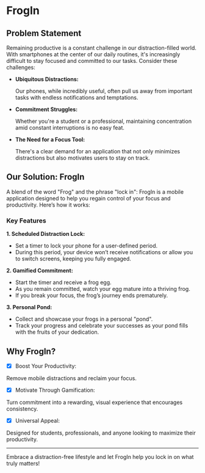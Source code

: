 # FrogIn

## Problem Statement

Remaining productive is a constant challenge in our distraction-filled world. With smartphones at the center of our daily routines, it's increasingly difficult to stay focused and committed to our tasks. Consider these challenges:

- **Ubiquitous Distractions:**

  Our phones, while incredibly useful, often pull us away from important tasks with endless notifications and temptations.

- **Commitment Struggles:**

  Whether you're a student or a professional, maintaining concentration amid constant interruptions is no easy feat.

- **The Need for a Focus Tool:**

  There's a clear demand for an application that not only minimizes distractions but also motivates users to stay on track.

## Our Solution: FrogIn

A blend of the word "Frog" and the phrase "lock in": FrogIn is a mobile application designed to help you regain control of your focus and productivity. Here’s how it works:

### Key Features

**1. Scheduled Distraction Lock:**
   - Set a timer to lock your phone for a user-defined period.
   - During this period, your device won’t receive notifications or allow you to switch screens, keeping you fully engaged.

**2. Gamified Commitment:**
   - Start the timer and receive a frog egg.
   - As you remain committed, watch your egg mature into a thriving frog.
   - If you break your focus, the frog’s journey ends prematurely.

**3. Personal Pond:**
   - Collect and showcase your frogs in a personal "pond".
   - Track your progress and celebrate your successes as your pond fills with the fruits of your dedication.

## Why FrogIn?

- [x] Boost Your Productivity:

Remove mobile distractions and reclaim your focus.

- [x] Motivate Through Gamification:
      
Turn commitment into a rewarding, visual experience that encourages consistency.

- [x] Universal Appeal:
      
Designed for students, professionals, and anyone looking to maximize their productivity.

------------

Embrace a distraction-free lifestyle and let FrogIn help you lock in on what truly matters!
